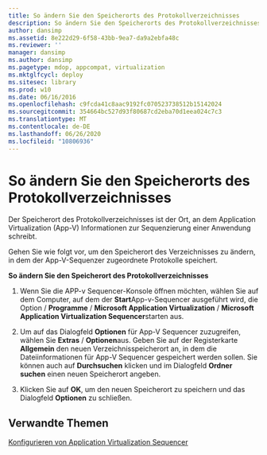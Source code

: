 ```yaml
---
title: So ändern Sie den Speicherorts des Protokollverzeichnisses
description: So ändern Sie den Speicherorts des Protokollverzeichnisses
author: dansimp
ms.assetid: 8e222d29-6f58-43bb-9ea7-da9a2ebfa48c
ms.reviewer: ''
manager: dansimp
ms.author: dansimp
ms.pagetype: mdop, appcompat, virtualization
ms.mktglfcycl: deploy
ms.sitesec: library
ms.prod: w10
ms.date: 06/16/2016
ms.openlocfilehash: c9fcda41c8aac9192fc070523738512b15142024
ms.sourcegitcommit: 354664bc527d93f80687cd2eba70d1eea024c7c3
ms.translationtype: MT
ms.contentlocale: de-DE
ms.lasthandoff: 06/26/2020
ms.locfileid: "10806936"
---
```

# So ändern Sie den Speicherorts des Protokollverzeichnisses


Der Speicherort des Protokollverzeichnisses ist der Ort, an dem Application Virtualization (App-V) Informationen zur Sequenzierung einer Anwendung schreibt.

Gehen Sie wie folgt vor, um den Speicherort des Verzeichnisses zu ändern, in dem der App-V-Sequenzer zugeordnete Protokolle speichert.

**So ändern Sie den Speicherort des Protokollverzeichnisses**

1.  Wenn Sie die APP-v Sequencer-Konsole öffnen möchten, wählen Sie auf dem Computer, auf dem der **Start**App-v-Sequencer ausgeführt wird, die Option  /  **Programme**  /  **Microsoft Application Virtualization**  /  **Microsoft Application Virtualization Sequencer**starten aus.

2.  Um auf das Dialogfeld **Optionen** für App-V Sequencer zuzugreifen, wählen Sie **Extras**  /  **Optionen**aus. Geben Sie auf der Registerkarte **Allgemein** den neuen Verzeichnisspeicherort an, in dem die Dateiinformationen für App-V Sequencer gespeichert werden sollen. Sie können auch auf **Durchsuchen** klicken und im Dialogfeld **Ordner suchen** einen neuen Speicherort angeben.

3.  Klicken Sie auf **OK**, um den neuen Speicherort zu speichern und das Dialogfeld **Optionen** zu schließen.

## Verwandte Themen


[Konfigurieren von Application Virtualization Sequencer](configuring-the-application-virtualization-sequencer.md)

 

 





